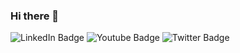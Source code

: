 ### Hi there 👋
<div id="header" align="center">
  <![0af2c9dcb15d558c3695608bcc8c68ae](https://github.com/monheritier/monheritier/assets/100702412/8600782d-f446-4a99-8e3c-751ec740dc16)>

</div>

<div id="badges">
  
<img src="https://img.shields.io/badge/LinkedIn-blue?style=for-the-badge&logo=linkedin&logoColor=white" alt="LinkedIn Badge"/>

  <img src="https://img.shields.io/badge/YouTube-red?style=for-the-badge&logo=youtube&logoColor=white" alt="Youtube Badge"/>
  <img src="https://img.shields.io/badge/Twitter-blue?style=for-the-badge&logo=twitter&logoColor=white" alt="Twitter Badge"/>
</div>

<!--
**monheritier/monheritier** is a ✨ _special_ ✨ repository because its `README.md` (this file) appears on your GitHub profile.

Here are some ideas to get you started:

- 🔭 I’m currently working on ...
- 🌱 I’m currently learning ...
- 👯 I’m looking to collaborate on ...
- 🤔 I’m looking for help with ...
- 💬 Ask me about ...
- 📫 How to reach me: ...
- 😄 Pronouns: ...
- ⚡ Fun fact: ...
-->
